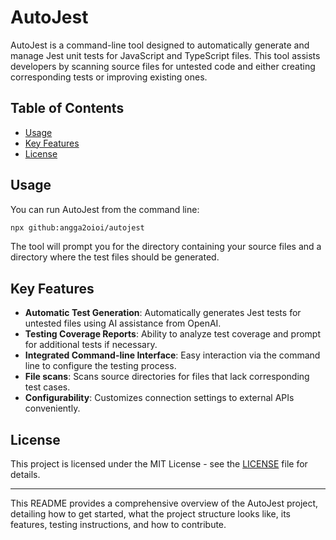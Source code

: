 # AutoJest

AutoJest is a command-line tool designed to automatically generate and manage Jest unit tests for JavaScript and TypeScript files. This tool assists developers by scanning source files for untested code and either creating corresponding tests or improving existing ones.

## Table of Contents

- [Usage](#usage)
- [Key Features](#key-features)
- [License](#license)

## Usage

You can run AutoJest from the command line:

```bash
npx github:angga2oioi/autojest
```

The tool will prompt you for the directory containing your source files and a directory where the test files should be generated.

## Key Features

- **Automatic Test Generation**: Automatically generates Jest tests for untested files using AI assistance from OpenAI.
- **Testing Coverage Reports**: Ability to analyze test coverage and prompt for additional tests if necessary.
- **Integrated Command-line Interface**: Easy interaction via the command line to configure the testing process.
- **File scans**: Scans source directories for files that lack corresponding test cases.
- **Configurability**: Customizes connection settings to external APIs conveniently.

## License

This project is licensed under the MIT License - see the [LICENSE](LICENSE) file for details.

---

This README provides a comprehensive overview of the AutoJest project, detailing how to get started, what the project structure looks like, its features, testing instructions, and how to contribute.